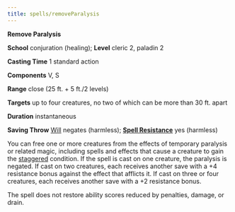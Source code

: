 ```yaml
---
title: spells/removeParalysis
---
```

 **Remove Paralysis**

**School** conjuration (healing); **Level** cleric 2, paladin 2

**Casting Time** 1 standard action

**Components** V, S

**Range** close (25 ft. + 5 ft./2 levels)

**Targets** up to four creatures, no two of which can be more than 30 ft. apart

**Duration** instantaneous

**Saving Throw** [Will](../combat.md#_will) negates (harmless); **[Spell Resistance](../glossary.md#_spell-resistance)** yes (harmless)

You can free one or more creatures from the effects of temporary paralysis or related magic, including spells and effects that cause a creature to gain the [staggered](../glossary.md#_staggered) condition. If the spell is cast on one creature, the paralysis is negated. If cast on two creatures, each receives another save with a +4 resistance bonus against the effect that afflicts it. If cast on three or four creatures, each receives another save with a +2 resistance bonus.

The spell does not restore ability scores reduced by penalties, damage, or drain.

